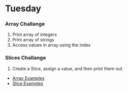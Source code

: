     
# Tuesday

### Array Challange 

1. Print array of integers
2. Print array of strings 
3. Access values in array using the index
    
### Slices Challange

1. Create a Slice, assign a value, and then print them out. 

   
* [Array Examples](../arrays)
* [Slice Examples](../slices)


